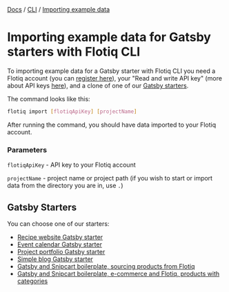 <div class="breadcrumbs">
<a href="/">Docs</a> / <a href="/CLI/">CLI</a> / <a href="/CLI/importing-data/">Importing example data</a>
</div>

# Importing example data for Gatsby starters with Flotiq CLI

To importing example data for a Gatsby starter with Flotiq CLI you need a Flotiq account (you can [register here](http://editor.flotiq.com/register.html)), your "Read and write API key" (more about API keys [here](../API/index.md)), and a clone of one of our [Gatsby starters](#gatsby-starters).

The command looks like this:

```bash
flotiq import [flotiqApiKey] [projectName]
```

After running the command, you should have data imported to your Flotiq account.

### Parameters

`flotiqApiKey` - API key to your Flotiq account

`projectName` - project name or project path (if you wish to start or import data from the directory you are in, use `.`)

## Gatsby Starters

You can choose one of our starters:

* [Recipe website Gatsby starter](https://github.com/flotiq/gatsby-starter-recipes)
* [Event calendar Gatsby starter](https://github.com/flotiq/gatsby-starter-event-calendar)
* [Project portfolio Gatsby starter](https://github.com/flotiq/gatsby-starter-projects)
* [Simple blog Gatsby starter](https://github.com/flotiq/gatsby-starter-blog)
* [Gatsby and Snipcart boilerplate, sourcing products from Flotiq](https://github.com/flotiq/gatsby-starter-products)
* [Gatsby and Snipcart boilerplate, e-commerce and Flotiq, products with categories](https://github.com/flotiq/gatsby-starter-products-with-categories)

